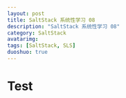 ```yaml
---
layout: post
title: SaltStack 系统性学习 08
description: "SaltStack 系统性学习 08"
category: SaltStack
avatarimg: 
tags: [SaltStack, SLS]
duoshuo: true
---
```


# Test
